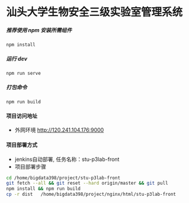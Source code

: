 # 汕头大学生物安全三级实验室管理系统

##### 推荐使用 npm 安装所需组件
`npm install`

##### 运行 dev
`npm run serve`

##### 打包命令
`npm run build`

#### 项目访问地址
- 外网环境 <http://120.241.104.176:9000>

#### 项目部署方式
- jenkins自动部署, 任务名称：stu-p3lab-front
- 项目部署步骤
```sh 
cd /home/bigdata398/project/stu-p3lab-front
git fetch --all && git reset --hard origin/master && git pull
npm install && npm run build
cp -r dist   /home/bigdata398/project/nginx/html/stu-p3lab-front
```